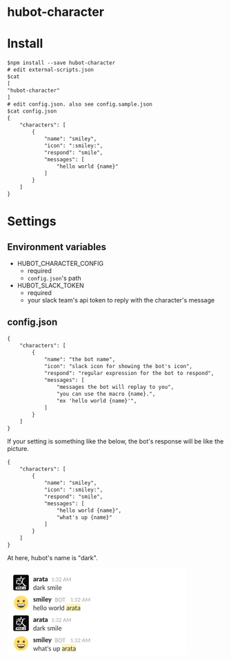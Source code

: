 # hubot-character

# Install

```
$npm install --save hubot-character
# edit external-scripts.json
$cat 
[
"hubot-character"
]
# edit config.json. also see config.sample.json
$cat config.json
{
    "characters": [
        {
            "name": "smiley",
            "icon": ":smiley:",
            "respond": "smile",
            "messages": [
                "hello world {name}"
            ]
        }
    ]
}
```

# Settings

## Environment variables

- HUBOT_CHARACTER_CONFIG
  - required
  - `config.json`'s path
- HUBOT_SLACK_TOKEN
  - required
  - your slack team's api token to reply with the character's message

## config.json

```
{
    "characters": [
        {
            "name": "the bot name",
            "icon": "slack icon for showing the bot's icon",
            "respond": "regular expression for the bot to respond",
            "messages": [
                "messages the bot will replay to you",
                "you can use the macro {name}.",
                "ex 'hello world {name}'",
            ]
        }
    ]
}
```

If your setting is something like the below, the bot's response will be like the picture.  

```
{
    "characters": [
        {
            "name": "smiley",
            "icon": ":smiley:",
            "respond": "smile",
            "messages": [
                "hello world {name}",
                "what's up {name}"
            ]
        }
    ]
}
```

At here, hubot's name is "dark".  

![image](https://raw.githubusercontent.com/ara-ta3/hubot-character/images/hubot-character-screenshot-01.png)
